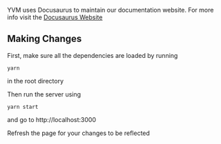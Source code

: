 YVM uses Docusaurus to maintain our documentation website. For more info visit the [Docusaurus Website](https://docusaurus.io)

## Making Changes
First, make sure all the dependencies are loaded by running

```
yarn
```

in the root directory

Then run the server using 
```
yarn start 
```

and go to http://localhost:3000

Refresh the page for your changes to be reflected
